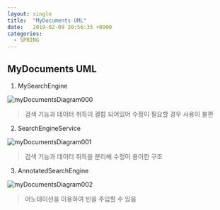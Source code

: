 ```yaml
---
layout: single
title:  "MyDocuments UML"
date:   2019-02-09 20:56:35 +0900
categories: 
  - SPRING
---
```

## MyDocuments UML
  
1. MySearchEngine

![myDocumentsDiagram000](https://user-images.githubusercontent.com/47468250/54485528-91952400-48bd-11e9-8baf-23048b903e37.png)

> 검색 기능과 데이터 취득이 결합 되어있어 수정이 필요할 경우 사용이 불편

2. SearchEngineService

![myDocumentsDiagram001](https://user-images.githubusercontent.com/47468250/54485532-b25d7980-48bd-11e9-98c5-f2a2ffbcb990.png)

> 검색 기능과 데이터 취득을 분리해 수정이 용이한 구조

3. AnnotatedSearchEngine

![myDocumentsDiagram002](https://user-images.githubusercontent.com/47468250/54485538-cef9b180-48bd-11e9-9e52-d4136d0af1a2.png)

> 어노테이션을 이용하여 빈을 주입할 수 있음

